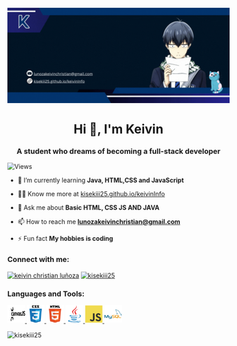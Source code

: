 ![logo](Cover.gif)
<h1 align="center">Hi 👋, I'm Keivin</h1>
<h3 align="center">A student who dreams of becoming a full-stack developer</h3>

<img align="left" src="https://camo.githubusercontent.com/73420057bc36b57e771a462aefde722b7c386a6b9d978f21f225d9127ee48369/68747470733a2f2f6b6f6d617265762e636f6d2f67687076632f3f757365726e616d653d307833656638266c6162656c3d50726f66696c65253230566965777326636f6c6f723d353635663839267374796c653d666c6174" alt="Views" data-canonical-src="https://komarev.com/ghpvc/?username=0x3ef8&amp;label=Profile%20Views&amp;color=565f89&amp;style=flat" style="max-width: 100%;"> <br/>

- 🌱 I’m currently learning **Java, HTML,CSS and JavaScript**

- 👨‍💻 Know me more at [kisekiii25.github.io/keivinInfo](https://kisekiii25.github.io/keivinInfo/?fbclid=IwY2xjawE5DPVleHRuA2FlbQIxMAABHRNWRIA9SXcrT9L2v3OmBUcNLbFag0XdSenX7OuYCok3Xa9T5a61mzPVGg_aem_NdcJyl__nYjuT4KUJjY1eA)

- 💬 Ask me about **Basic HTML, CSS JS AND JAVA**

- 📫 How to reach me **lunozakeivinchristian@gmail.com**

- ⚡ Fun fact **My hobbies is coding**

<h3 align="left">Connect with me:</h3>
<p align="left">
<a href="https://www.facebook.com/Kisekiii25" target="blank"><img align="center" src="https://raw.githubusercontent.com/rahuldkjain/github-profile-readme-generator/master/src/images/icons/Social/facebook.svg" alt="keivin christian luñoza" height="30" width="40" /></a>
<a href="https://instagram.com/kisekiii25" target="blank"><img align="center" src="https://raw.githubusercontent.com/rahuldkjain/github-profile-readme-generator/master/src/images/icons/Social/instagram.svg" alt="kisekiii25" height="30" width="40" /></a>
</p>

<h3 align="left">Languages and Tools:</h3>
<p align="left"> <a href="https://canvasjs.com" target="_blank" rel="noreferrer"> <img src="https://raw.githubusercontent.com/Hardik0307/Hardik0307/master/assets/canvasjs-charts.svg" alt="canvasjs" width="40" height="40"/> </a> <a href="https://www.w3schools.com/css/" target="_blank" rel="noreferrer"> <img src="https://raw.githubusercontent.com/devicons/devicon/master/icons/css3/css3-original-wordmark.svg" alt="css3" width="40" height="40"/> </a> <a href="https://www.w3.org/html/" target="_blank" rel="noreferrer"> <img src="https://raw.githubusercontent.com/devicons/devicon/master/icons/html5/html5-original-wordmark.svg" alt="html5" width="40" height="40"/> </a> <a href="https://www.java.com" target="_blank" rel="noreferrer"> <img src="https://raw.githubusercontent.com/devicons/devicon/master/icons/java/java-original.svg" alt="java" width="40" height="40"/> </a> <a href="https://developer.mozilla.org/en-US/docs/Web/JavaScript" target="_blank" rel="noreferrer"> <img src="https://raw.githubusercontent.com/devicons/devicon/master/icons/javascript/javascript-original.svg" alt="javascript" width="40" height="40"/> </a> <a href="https://www.mysql.com/" target="_blank" rel="noreferrer"> <img src="https://raw.githubusercontent.com/devicons/devicon/master/icons/mysql/mysql-original-wordmark.svg" alt="mysql" width="40" height="40"/> </a> </p>

<p><img align="center" src="https://github-readme-streak-stats.herokuapp.com/?user=kisekiii25&" alt="kisekiii25" /></p>
